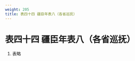 ```yaml
---
weight: 205
title: 表四十四 疆臣年表八（各省巡抚）
---
```


# 表四十四 疆臣年表八（各省巡抚）

1. <span id="表四十四_疆臣年表八（各省巡抚）-1"></span>
表略
